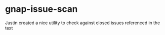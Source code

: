 # gnap-issue-scan
Justin created a nice utility to check against closed issues referenced in the text

